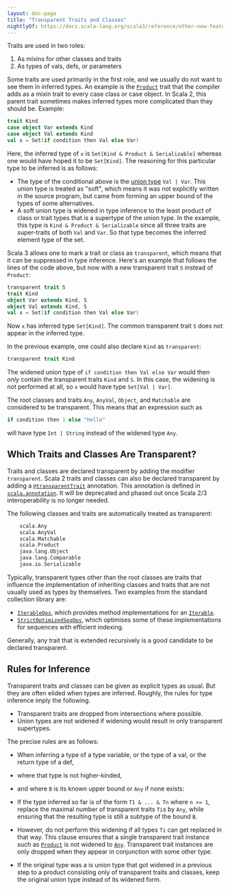 ```yaml
---
layout: doc-page
title: "Transparent Traits and Classes"
nightlyOf: https://docs.scala-lang.org/scala3/reference/other-new-features/transparent-traits.html
---
```


Traits are used in two roles:

 1. As mixins for other classes and traits
 2. As types of vals, defs, or parameters

Some traits are used primarily in the first role, and we usually do not want to see them in inferred types. An example is the [`Product`](https://scala-lang.org/api/3.x/scala/Product.html) trait that the compiler adds as a mixin trait to every case class or case object. In Scala 2, this parent trait sometimes makes inferred types more complicated than they should be. Example:

```scala
trait Kind
case object Var extends Kind
case object Val extends Kind
val x = Set(if condition then Val else Var)
```

Here, the inferred type of `x` is `Set[Kind & Product & Serializable]` whereas one would have hoped it to be `Set[Kind]`. The reasoning for this particular type to be inferred is as follows:

- The type of the conditional above is the [union type](../new-types/union-types.md) `Val | Var`. This union type is treated as "soft", which means it was not explicitly written in the source program, but came from forming an upper bound of the types of
some alternatives.
- A soft union type is widened in type inference to the least product of class or trait types that is a supertype of the union type.
  In the example, this type is `Kind & Product & Serializable` since all three traits are super-traits of both `Val` and `Var`.
  So that type becomes the inferred element type of the set.

Scala 3 allows one to mark a trait or class as `transparent`, which means that it can be suppressed in type inference. Here's an example that follows the lines of the code above, but now with a new transparent trait `S` instead of `Product`:

```scala
transparent trait S
trait Kind
object Var extends Kind, S
object Val extends Kind, S
val x = Set(if condition then Val else Var)
```

Now `x` has inferred type `Set[Kind]`. The common transparent trait `S` does not
appear in the inferred type.

In the previous example, one could also declare `Kind` as `transparent`:
```scala
transparent trait Kind
```
The widened union type of `if condition then Val else Var` would then
_only_ contain the transparent traits `Kind` and `S`. In this case,
the widening is not performed at all, so `x` would have type `Set[Val | Var]`.

The root classes and traits `Any`, `AnyVal`, `Object`, and `Matchable` are
considered to be transparent. This means that an expression such
as
```scala
if condition then 1 else "hello"
```
will have type `Int | String` instead of the widened type `Any`.



## Which Traits and Classes Are Transparent?

Traits and classes are declared transparent by adding the modifier `transparent`. Scala 2 traits and classes can also be declared transparent by adding a [`@transparentTrait`](https://scala-lang.org/api/3.x/scala/annotation/transparentTrait.html) annotation. This annotation is defined in [`scala.annotation`](https://scala-lang.org/api/3.x/scala/annotation.html). It will be deprecated and phased out once Scala 2/3 interoperability is no longer needed.

The following classes and traits are automatically treated as transparent:
```scala
    scala.Any
    scala.AnyVal
    scala.Matchable
    scala.Product
    java.lang.Object
    java.lang.Comparable
    java.io.Serializable
```

Typically, transparent types other than the root classes are traits
that influence the implementation of inheriting classes and traits that are not usually used as types by themselves. Two examples from the standard collection library are:

- [`IterableOps`](https://scala-lang.org/api/3.x/scala/collection/IterableOps.html), which provides method implementations for an [`Iterable`](https://scala-lang.org/api/3.x/scala/collection/Iterable.html).
- [`StrictOptimizedSeqOps`](https://scala-lang.org/api/3.x/scala/collection/StrictOptimizedSeqOps.html), which optimises some of these implementations for sequences with efficient indexing.

Generally, any trait that is extended recursively is a good candidate to be
declared transparent.

## Rules for Inference

Transparent traits and classes can be given as explicit types as usual. But they are often elided when types are inferred. Roughly, the rules for type inference imply the following.

 - Transparent traits are dropped from intersections where possible.
 - Union types are not widened if widening would result in only transparent supertypes.

The precise rules are as follows:

- When inferring a type of a type variable, or the type of a val, or the return type of a def,
- where that type is not higher-kinded,
- and where `B` is its known upper bound or `Any` if none exists:
- If the type inferred so far is of the form `T1 & ... & Tn` where
  `n >= 1`, replace the maximal number of transparent traits `Ti`s  by `Any`, while ensuring that
  the resulting type is still a subtype of the bound `B`.
- However, do not perform this widening if all types `Ti` can get replaced in that way. This clause ensures that a single transparent trait instance such as [`Product`](https://scala-lang.org/api/3.x/scala/Product.html) is not widened to [`Any`](https://scala-lang.org/api/3.x/scala/Any.html). Transparent trait instances are only dropped when they appear in conjunction with some other type.

- If the original type was a is union type that got widened in a previous step to a product consisting only of transparent traits and classes, keep the original union type instead of its widened form.